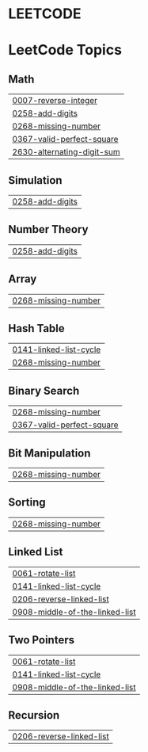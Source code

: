 # LEETCODE
<!---LeetCode Topics Start-->
# LeetCode Topics
## Math
|  |
| ------- |
| [0007-reverse-integer](https://github.com/Pallavi-0325/LEETCODE/tree/master/0007-reverse-integer) |
| [0258-add-digits](https://github.com/Pallavi-0325/LEETCODE/tree/master/0258-add-digits) |
| [0268-missing-number](https://github.com/Pallavi-0325/LEETCODE/tree/master/0268-missing-number) |
| [0367-valid-perfect-square](https://github.com/Pallavi-0325/LEETCODE/tree/master/0367-valid-perfect-square) |
| [2630-alternating-digit-sum](https://github.com/Pallavi-0325/LEETCODE/tree/master/2630-alternating-digit-sum) |
## Simulation
|  |
| ------- |
| [0258-add-digits](https://github.com/Pallavi-0325/LEETCODE/tree/master/0258-add-digits) |
## Number Theory
|  |
| ------- |
| [0258-add-digits](https://github.com/Pallavi-0325/LEETCODE/tree/master/0258-add-digits) |
## Array
|  |
| ------- |
| [0268-missing-number](https://github.com/Pallavi-0325/LEETCODE/tree/master/0268-missing-number) |
## Hash Table
|  |
| ------- |
| [0141-linked-list-cycle](https://github.com/Pallavi-0325/LEETCODE/tree/master/0141-linked-list-cycle) |
| [0268-missing-number](https://github.com/Pallavi-0325/LEETCODE/tree/master/0268-missing-number) |
## Binary Search
|  |
| ------- |
| [0268-missing-number](https://github.com/Pallavi-0325/LEETCODE/tree/master/0268-missing-number) |
| [0367-valid-perfect-square](https://github.com/Pallavi-0325/LEETCODE/tree/master/0367-valid-perfect-square) |
## Bit Manipulation
|  |
| ------- |
| [0268-missing-number](https://github.com/Pallavi-0325/LEETCODE/tree/master/0268-missing-number) |
## Sorting
|  |
| ------- |
| [0268-missing-number](https://github.com/Pallavi-0325/LEETCODE/tree/master/0268-missing-number) |
## Linked List
|  |
| ------- |
| [0061-rotate-list](https://github.com/Pallavi-0325/LEETCODE/tree/master/0061-rotate-list) |
| [0141-linked-list-cycle](https://github.com/Pallavi-0325/LEETCODE/tree/master/0141-linked-list-cycle) |
| [0206-reverse-linked-list](https://github.com/Pallavi-0325/LEETCODE/tree/master/0206-reverse-linked-list) |
| [0908-middle-of-the-linked-list](https://github.com/Pallavi-0325/LEETCODE/tree/master/0908-middle-of-the-linked-list) |
## Two Pointers
|  |
| ------- |
| [0061-rotate-list](https://github.com/Pallavi-0325/LEETCODE/tree/master/0061-rotate-list) |
| [0141-linked-list-cycle](https://github.com/Pallavi-0325/LEETCODE/tree/master/0141-linked-list-cycle) |
| [0908-middle-of-the-linked-list](https://github.com/Pallavi-0325/LEETCODE/tree/master/0908-middle-of-the-linked-list) |
## Recursion
|  |
| ------- |
| [0206-reverse-linked-list](https://github.com/Pallavi-0325/LEETCODE/tree/master/0206-reverse-linked-list) |
<!---LeetCode Topics End-->